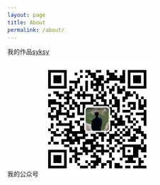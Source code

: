 ```yaml
---
layout: page
title: About
permalink: /about/
---
```


我的作品[syksy](https://syksy.site)

我的公众号
![微信公众号](/v_images/20190329171955940_32498.jpg)

